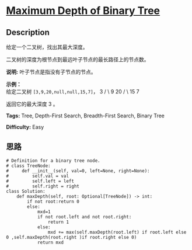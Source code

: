 # [Maximum Depth of Binary Tree][title]

## Description

给定一个二叉树，找出其最大深度。

二叉树的深度为根节点到最远叶子节点的最长路径上的节点数。

**说明:**  叶子节点是指没有子节点的节点。

**示例：**  
给定二叉树 `[3,9,20,null,null,15,7]`，
                3       / \      9  20        /  \       15   7

返回它的最大深度 3 。


**Tags:** Tree, Depth-First Search, Breadth-First Search, Binary Tree

**Difficulty:** Easy

## 思路

``` python3
# Definition for a binary tree node.
# class TreeNode:
#     def __init__(self, val=0, left=None, right=None):
#         self.val = val
#         self.left = left
#         self.right = right
class Solution:
    def maxDepth(self, root: Optional[TreeNode]) -> int:
        if not root:return 0
        else:
            mxd=1
            if not root.left and not root.right:
                return 1
            else:
                mxd += max(self.maxDepth(root.left) if root.left else 0 ,self.maxDepth(root.right )if root.right else 0)
            return mxd
```

[title]: https://leetcode-cn.com/problems/maximum-depth-of-binary-tree
